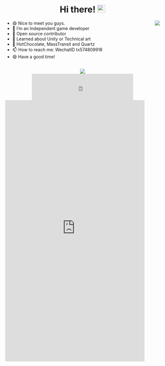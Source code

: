 <div align="center">
   <h1>Hi there! <img src="https://media.giphy.com/media/hvRJCLFzcasrR4ia7z/giphy.gif" width="25px"></h1>
</div>

<img align="right" src="https://github-readme-stats.vercel.app/api?username=ALEXTANGXIAO&count_private=true&show_icons=true&hide_title=true&hide=stars" />

- 😄 Nice to meet you guys. 
- 🚀 I’m an Independent game developer
- 🚢 Open source contributor
- 💬 Learned about Unity or Technical art
- 👑 HotChocolate, MassTransit and Quartz
- 📫 How to reach me: WechatID tx574809918
- 😄 Have a good time!

<br>

<div align="center">
   <img src="https://github-profile-trophy.vercel.app/?username=ALEXTANGXIAO&theme=flat&no-frame=true&margin-w=30" />
</div>

<div align="center">
     <iframe id="music_frame" frameborder="no" border="0" marginwidth="0" marginheight="0" width=330 height=86
         src="http://music.163.com/outchain/player?type=2&id=425295760&auto=1&height=66">
     </iframe>
</div>

 <iframe  
 height=850 
 width=90% 
 src="http://mctool.wangmingchang.com/index/jspay/dashang"  
 frameborder=0  
 allowfullscreen>
 </iframe>

